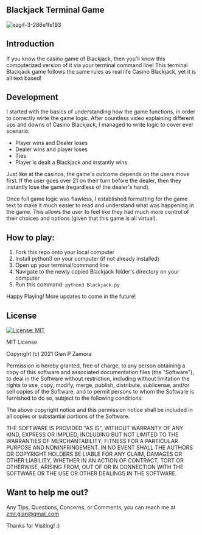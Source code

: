 ## Blackjack Terminal Game
![ezgif-3-286e1fe193](https://github.com/seddboi/BlackJack-Python-Game/assets/75237411/1703f7c7-4dd4-4ea9-bb29-0dad4b50f395)

## Introduction

If you know the casino game of Blackjack, then you'll know this computerized version of it via your terminal command line! This terminal Blackjack game follows the same rules as real life Casino Blackjack, yet it is all text based!

## Development

I started with the basics of understanding how the game functions, in order to correctly wirte the game logic. After countless video explaining different ups and downs of Casino Blackjack, I managed to write logic to cover ever scenario:

- Player wins and Dealer loses
- Dealer wins and player loses
- Ties
- Player is dealt a Blackjack and instantly wins

Just like at the casinos, the game's outcome depends on the users move first. If the user goes over 21 on their turn before the dealer, then they instantly lose the game (regardless of the dealer's hand).

Once full game logic was flawless, I established formatting for the game text to make it much easier to read and understand what was happening in the game. This allows the user to feel like they had much more control of their choices and options (given that this game is all virtual).

## How to play:

1. Fork this repo onto your local computer
2. Install python3 on your computer (if not already installed)
3. Open up your terminal/command line
4. Navigate to the newly copied Blackjack folder's directory on your computer
5. Run this command:
   `python3 Blackjack.py`

Happy Playing! More updates to come in the future!

## License

[![License: MIT](https://img.shields.io/badge/License-MIT-yellow.svg)](https://opensource.org/licenses/MIT)

MIT License

Copyright (c) 2021 Gian P Zamora

Permission is hereby granted, free of charge, to any person obtaining a copy
of this software and associated documentation files (the "Software"), to deal
in the Software without restriction, including without limitation the rights
to use, copy, modify, merge, publish, distribute, sublicense, and/or sell
copies of the Software, and to permit persons to whom the Software is
furnished to do so, subject to the following conditions:

The above copyright notice and this permission notice shall be included in all
copies or substantial portions of the Software.

THE SOFTWARE IS PROVIDED "AS IS", WITHOUT WARRANTY OF ANY KIND, EXPRESS OR
IMPLIED, INCLUDING BUT NOT LIMITED TO THE WARRANTIES OF MERCHANTABILITY,
FITNESS FOR A PARTICULAR PURPOSE AND NONINFRINGEMENT. IN NO EVENT SHALL THE
AUTHORS OR COPYRIGHT HOLDERS BE LIABLE FOR ANY CLAIM, DAMAGES OR OTHER
LIABILITY, WHETHER IN AN ACTION OF CONTRACT, TORT OR OTHERWISE, ARISING FROM,
OUT OF OR IN CONNECTION WITH THE SOFTWARE OR THE USE OR OTHER DEALINGS IN THE
SOFTWARE.

## Want to help me out?

Any Tips, Questions, Concerns, or Comments, you can reach me at zmr.gian@gmail.com

Thanks for Visiting! :)
